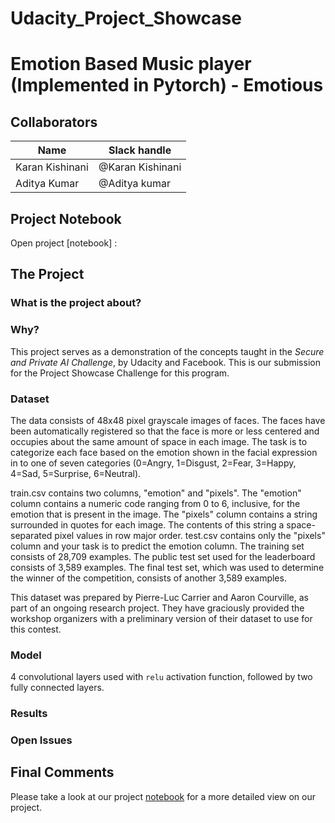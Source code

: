 # Udacity_Project_Showcase

# Emotion Based Music player (Implemented in Pytorch) - Emotious

## Collaborators

Name | Slack handle |
--- | --- |
Karan Kishinani | @Karan Kishinani |
Aditya Kumar | @Aditya kumar |

## Project Notebook

Open project [notebook] :

## The Project

### What is the project about?
<fill here>

### Why?
This project serves as a demonstration of the concepts taught in the *Secure and Private AI Challenge*, by Udacity and Facebook. This is our submission for the Project Showcase Challenge for this program.

### Dataset

The data consists of 48x48 pixel grayscale images of faces. The faces have been automatically registered so that the face is more or less centered and occupies about the same amount of space in each image. The task is to categorize each face based on the emotion shown in the facial expression in to one of seven categories (0=Angry, 1=Disgust, 2=Fear, 3=Happy, 4=Sad, 5=Surprise, 6=Neutral).

train.csv contains two columns, "emotion" and "pixels". The "emotion" column contains a numeric code ranging from 0 to 6, inclusive, for the emotion that is present in the image. The "pixels" column contains a string surrounded in quotes for each image. The contents of this string a space-separated pixel values in row major order. test.csv contains only the "pixels" column and your task is to predict the emotion column.
The training set consists of 28,709 examples. The public test set used for the leaderboard consists of 3,589 examples. The final test set, which was used to determine the winner of the competition, consists of another 3,589 examples.

This dataset was prepared by Pierre-Luc Carrier and Aaron Courville, as part of an ongoing research project. They have graciously provided the workshop organizers with a preliminary version of their dataset to use for this contest.

### Model
4 convolutional layers used with `relu` activation function, followed by two fully connected layers.

### Results
<fill here>

### Open Issues
<put here if any>

## Final Comments
<fill here>

Please take a look at our project [notebook](emotious.ipynb) for a more detailed view on our project. 
